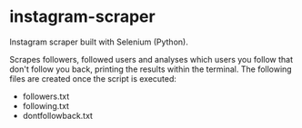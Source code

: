 # instagram-scraper
Instagram scraper built with Selenium (Python).

Scrapes followers, followed users and analyses which users you follow that don't follow you back, printing the results within the terminal. The following files are created once the script is executed:

  - followers.txt
  - following.txt
  - dontfollowback.txt
